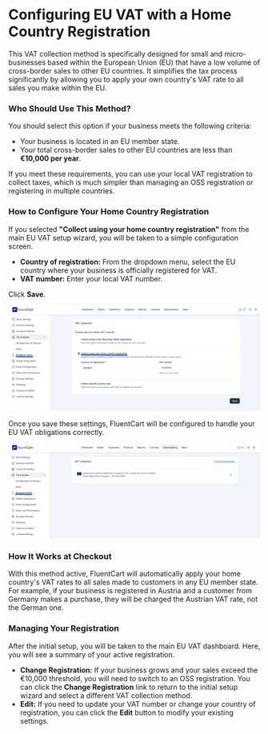 # Configuring EU VAT with a Home Country Registration

This VAT collection method is specifically designed for small and micro-businesses based within the European Union (EU) that have a low volume of cross-border sales to other EU countries. It simplifies the tax process significantly by allowing you to apply your own country's VAT rate to all sales you make within the EU.

### Who Should Use This Method?

You should select this option if your business meets the following criteria:

* Your business is located in an EU member state.
* Your total cross-border sales to other EU countries are less than **€10,000 per year**.

If you meet these requirements, you can use your local VAT registration to collect taxes, which is much simpler than managing an OSS registration or registering in multiple countries.

### How to Configure Your Home Country Registration

If you selected **"Collect using your home country registration"** from the main EU VAT setup wizard, you will be taken to a simple configuration screen.

* **Country of registration:** From the dropdown menu, select the EU country where your business is officially registered for VAT.
* **VAT number:** Enter your local VAT number.

Click **Save**.

![European Home Country VAT](/guide/public/images/tax/european-union/home-country/home-country-tax-1.png)

Once you save these settings, FluentCart will be configured to handle your EU VAT obligations correctly.

![European Home Country VAT](/guide/public/images/tax/european-union/home-country/home-country-tax-2.png)

### How It Works at Checkout

With this method active, FluentCart will automatically apply your home country's VAT rates to all sales made to customers in any EU member state. For example, if your business is registered in Austria and a customer from Germany makes a purchase, they will be charged the Austrian VAT rate, not the German one.

### Managing Your Registration

After the initial setup, you will be taken to the main EU VAT dashboard. Here, you will see a summary of your active registration.

* **Change Registration:** If your business grows and your sales exceed the €10,000 threshold, you will need to switch to an OSS registration. You can click the **Change Registration** link to return to the initial setup wizard and select a different VAT collection method.
* **Edit:** If you need to update your VAT number or change your country of registration, you can click the **Edit** button to modify your existing settings.